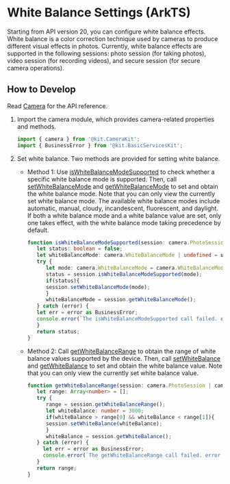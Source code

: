 # White Balance Settings (ArkTS)
<!--Kit: Camera Kit-->
<!--Subsystem: Multimedia-->
<!--Owner: @qano-->
<!--Designer: @leo_ysl-->
<!--Tester: @xchaosioda-->
<!--Adviser: @w_Machine_cc-->

Starting from API version 20, you can configure white balance effects. White balance is a color correction technique used by cameras to produce different visual effects in photos. Currently, white balance effects are supported in the following sessions: photo session (for taking photos), video session (for recording videos), and secure session (for secure camera operations).

## How to Develop

Read [Camera](../../reference/apis-camera-kit/arkts-apis-camera.md) for the API reference.

1. Import the camera module, which provides camera-related properties and methods.

    ```ts
    import { camera } from '@kit.CameraKit';
    import { BusinessError } from '@kit.BasicServicesKit';
    ```

2. Set white balance. Two methods are provided for setting white balance.

   - Method 1: Use [isWhiteBalanceModeSupported](../../reference/apis-camera-kit/arkts-apis-camera-WhiteBalanceQuery.md#iswhitebalancemodesupported20) to check whether a specific white balance mode is supported. Then, call [setWhiteBalanceMode](../../reference/apis-camera-kit/arkts-apis-camera-WhiteBalance.md#setwhitebalancemode20) and [getWhiteBalanceMode](../../reference/apis-camera-kit/arkts-apis-camera-WhiteBalance.md#getwhitebalancemode20) to set and obtain the white balance mode. Note that you can only view the currently set white balance mode. The available white balance modes include automatic, manual, cloudy, incandescent, fluorescent, and daylight. If both a white balance mode and a white balance value are set, only one takes effect, with the white balance mode taking precedence by default.
      ```ts
      function isWhiteBalanceModeSupported(session: camera.PhotoSession | camera.VideoSession): boolean {
         let status: boolean = false;
         let whiteBalanceMode: camera.WhiteBalanceMode | undefined = undefined;
         try {
            let mode: camera.WhiteBalanceMode = camera.WhiteBalanceMode.DAYLIGHT;
            status = session.isWhiteBalanceModeSupported(mode);
            if(status){
            session.setWhiteBalanceMode(mode);
            }
            whiteBalanceMode = session.getWhiteBalanceMode();
         } catch (error) {
         let err = error as BusinessError;
         console.error(`The isWhiteBalanceModeSupported call failed. error code: ${err.code}`);
         }
         return status;
      }
      ```

   - Method 2: Call [getWhiteBalanceRange](../../reference/apis-camera-kit/arkts-apis-camera-WhiteBalanceQuery.md#getwhitebalancerange20) to obtain the range of white balance values supported by the device. Then, call [setWhiteBalance](../../reference/apis-camera-kit/arkts-apis-camera-WhiteBalance.md#setwhitebalance20) and [getWhiteBalance](../../reference/apis-camera-kit/arkts-apis-camera-WhiteBalance.md#getwhitebalance20) to set and obtain the white balance value. Note that you can only view the currently set white balance value.
      ```ts
      function getWhiteBalanceRange(session: camera.PhotoSession | camera.VideoSession): Array<number> {
         let range: Array<number> = [];
         try {
            range = session.getWhiteBalanceRange();
            let whiteBalance: number = 3000;
            if(whiteBalance > range[0] && whiteBalance < range[1]){
            session.setWhiteBalance(whiteBalance);
            }
            whiteBalance = session.getWhiteBalance();
         } catch (error) {
           let err = error as BusinessError;
           console.error(`The getWhiteBalanceRange call failed. error code: ${err.code}`);
         }
         return range;
      }
      ```
